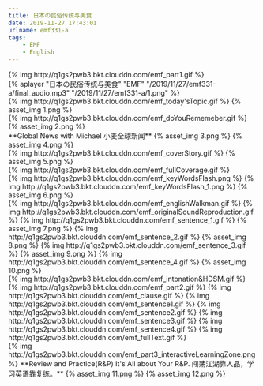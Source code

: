 ```yaml
---
title: 日本の民俗传统与美食
date: 2019-11-27 17:43:01
urlname: emf331-a
tags:
    - EMF
    - English
---
```

 [//]: # (Part1 今日课程)
 <div>{% img http://q1gs2pwb3.bkt.clouddn.com/emf_part1.gif %}</div>
 <!-- more -->
 
 <div>
  {% aplayer "日本の民俗传统与美食" "EMF" "/2019/11/27/emf331-a/final_audio.mp3"  "/2019/11/27/emf331-a/1.png" %}
  </div>
  
  [//]: # (今日话题 Today's Topic)
  <div> 
  {% img http://q1gs2pwb3.bkt.clouddn.com/emf_today'sTopic.gif %}
  {% asset_img 1.png %}
  </div>
  
  
  [//]: # (温故知新 Do You Remember?)
  <div>
  {% img http://q1gs2pwb3.bkt.clouddn.com/emf_doYouRememeber.gif %}
  {% asset_img 2.png %}
  </div>
  
  
  [//]: # (Global News with Michael 小麦全球新闻)
  <div>
  **Global News with Michael 小麦全球新闻**
  {% asset_img 3.png %}
  {% asset_img 4.png %}
  </div>
  
  
  [//]: # (核心报道 Cover Story)
  <div>
  {% img http://q1gs2pwb3.bkt.clouddn.com/emf_coverStory.gif %}
  {% asset_img 5.png %}
  </div>
  
  
  [//]: # (全文讲解 Full Coverage)
  <div>{% img http://q1gs2pwb3.bkt.clouddn.com/emf_fullCoverage.gif %}</div>
  
  
  [//]: # (核心词汇 Key Words Flash)
  <div>
  {% img http://q1gs2pwb3.bkt.clouddn.com/emf_keyWordsFlash.png %}
  {% img http://q1gs2pwb3.bkt.clouddn.com/emf_keyWordsFlash_1.png %}
  {% asset_img 6.png %}
  </div>
  
  
  [//]: # (英语随身听 English Walkman)
  <div>
  {% img http://q1gs2pwb3.bkt.clouddn.com/emf_englishWalkman.gif %}
  {% img http://q1gs2pwb3.bkt.clouddn.com/emf_originalSoundReproduction.gif %}
  {% img http://q1gs2pwb3.bkt.clouddn.com/emf_sentence_1.gif %}
  {% asset_img 7.png %}
  {% img http://q1gs2pwb3.bkt.clouddn.com/emf_sentence_2.gif %}
  {% asset_img 8.png %}
  {% img http://q1gs2pwb3.bkt.clouddn.com/emf_sentence_3.gif %}
  {% asset_img 9.png %}
  {% img http://q1gs2pwb3.bkt.clouddn.com/emf_sentence_4.gif %}
  {% asset_img 10.png %}
  </div>
  
  [//]: # (语音语调及高清慢动作 Intonation and HDSM)
  <div>
  {% img http://q1gs2pwb3.bkt.clouddn.com/emf_intonation&HDSM.gif %}
  </div>
  
  [//]: # (Part2 重点跟读)
  <div>
  {% img http://q1gs2pwb3.bkt.clouddn.com/emf_part2.gif %}
    {% img http://q1gs2pwb3.bkt.clouddn.com/emf_clause.gif %}
    {% img http://q1gs2pwb3.bkt.clouddn.com/emf_sentence1.gif %}
    {% img http://q1gs2pwb3.bkt.clouddn.com/emf_sentence2.gif %}
    {% img http://q1gs2pwb3.bkt.clouddn.com/emf_sentence3.gif %}
    {% img http://q1gs2pwb3.bkt.clouddn.com/emf_sentence4.gif %}
    {% img http://q1gs2pwb3.bkt.clouddn.com/emf_fullText.gif %}
  </div>
  
  [//]: # (Part3 互动学习区)
  <div>
  {% img http://q1gs2pwb3.bkt.clouddn.com/emf_part3_interactiveLearningZone.png %}
    **Review and Practice(R&P)
      It's All about Your R&P. 闯荡江湖靠人品，学习英语靠复练。**
      {% asset_img 11.png %}
      {% asset_img 12.png %}
  </div>